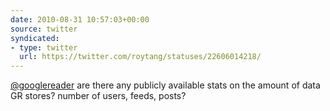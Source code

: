 ```yaml
---
date: 2010-08-31 10:57:03+00:00
source: twitter
syndicated:
- type: twitter
  url: https://twitter.com/roytang/statuses/22606014218/
---
```


[@googlereader](https://twitter.com/googlereader/) are there any publicly available stats on the amount of data GR stores? number of users, feeds, posts?
